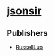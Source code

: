 # [jsonsir](https://pypi.org/project/jsonsir)



## Publishers
- [RussellLuo](https://pypi.org/user/RussellLuo)

